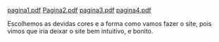 [pagina1.pdf](https://github.com/future4code/Freire-labe-ninja7/files/9030708/pagina1.pdf)
[Pagina2.pdf](https://github.com/future4code/Freire-labe-ninja7/files/9030709/Pagina2.pdf)
[pagina3.pdf](https://github.com/future4code/Freire-labe-ninja7/files/9030710/pagina3.pdf)
[pagina4.pdf](https://github.com/future4code/Freire-labe-ninja7/files/9030711/pagina4.pdf)



Escolhemos as devidas cores e a forma como vamos fazer o site,
 pois vimos  que iria deixar o site bem intuitivo, e bonito.
 
